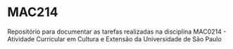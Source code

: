 # MAC214
Repositório para documentar as tarefas realizadas na disciplina MAC0214 - Atividade Curricular em Cultura e Extensão da Universidade de São Paulo
